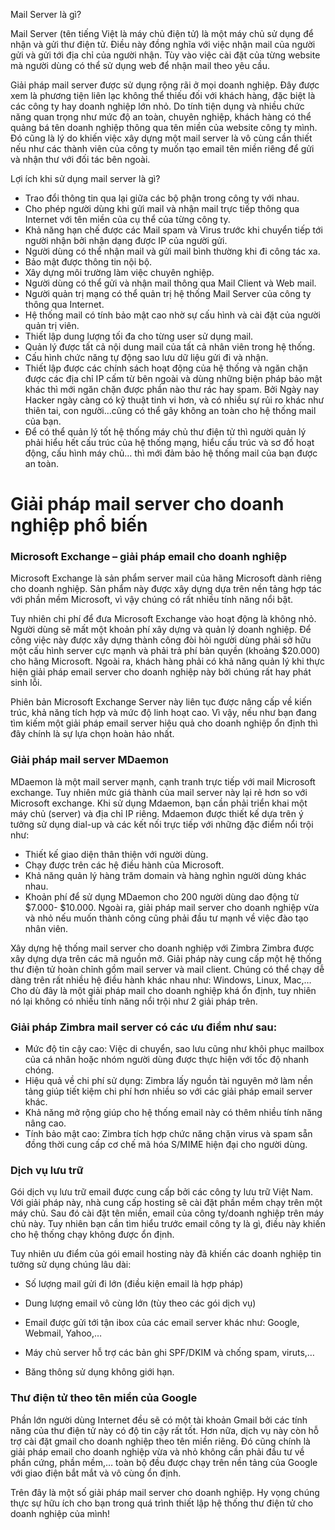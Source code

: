 Mail Server là gì?

Mail Server (tên tiếng Việt là máy chủ điện tử) là một máy chủ sử dụng để nhận và gửi thư điện tử. Điều này đồng nghĩa với việc nhận mail của người gửi và gửi tới địa chỉ của người nhận. Tùy vào việc cài đặt của từng website mà người dùng có thể sử dụng web để nhận mail theo yêu cầu.

Giải pháp mail server được sử dụng rộng rãi ở mọi doanh nghiệp. Đây được xem là phương tiện liên lạc không thể thiếu đối với khách hàng, đặc biệt là các công ty hay doanh nghiệp lớn nhỏ. Do tính tiện dụng và nhiều chức năng quan trọng như mức độ an toàn, chuyên nghiệp, khách hàng có thể quảng bá tên doanh nghiệp thông qua tên miền của website công ty mình. Đó cũng là lý do khiến việc xây dựng một mail server là vô cùng cần thiết nếu như các thành viên của công ty muốn tạo email tên miền riêng để gửi và nhận thư với đối tác bên ngoài.

Lợi ích khi sử dụng mail server là gì?

- Trao đổi thông tin qua lại giữa các bộ phận trong công ty với nhau.
- Cho phép người dùng khi gửi mail và nhận mail trực tiếp thông qua Internet với tên miền của cụ thể của từng công ty.
- Khả năng hạn chế được các Mail spam và Virus trước khi chuyển tiếp tới người nhận bởi nhận dạng được IP của người gửi.
- Người dùng có thể nhận mail và gửi mail bình thường khi đi công tác xa.
- Bảo mật được thông tin nội bộ.
- Xây dựng môi trường làm việc chuyên nghiệp.
- Người dùng có thể gửi và nhận mail thông qua Mail Client và Web mail.
- Người quản trị mạng có thể quản trị hệ thống Mail Server của công ty thông qua Internet.
- Hệ thống mail có tính bảo mật cao nhờ sự cấu hình và cài đặt của người quản trị viên.
- Thiết lập dung lượng tối đa cho từng user sử dụng mail.
- Quản lý được tất cả nội dung mail của tất cả nhân viên trong hệ thống.
- Cấu hình chức năng tự động sao lưu dữ liệu gửi đi và nhận.
- Thiết lập được các chính sách hoạt động của hệ thống và ngăn chặn được các địa chỉ IP cấm từ bên ngoài và dùng những biện pháp bảo mật khác thì mới ngăn chặn được phần nào thư rác hay spam. Bởi Ngày nay Hacker ngày càng có kỹ thuật tinh vi hơn, và có nhiều sự rủi ro khác như thiên tai, con người…cũng có thể gây không an toàn cho hệ thống mail của bạn.
- Để có thể quản lý tốt hệ thống máy chủ thư điện tử thì người quản lý phải hiểu hết cấu trúc của hệ thống mạng, hiểu cấu trúc và sơ đồ hoạt động, cấu hình máy chủ… thì mới đảm bảo hệ thống mail của bạn được an toàn.

# Giải pháp mail server cho doanh nghiệp phổ biến
### Microsoft Exchange – giải pháp email cho doanh nghiệp
Microsoft Exchange là sản phẩm server mail của hãng Microsoft  dành riêng cho doanh nghiệp. Sản phẩm này được xây dựng dựa trên nền tảng hợp tác với phần mềm Microsoft, vì vậy chúng có rất nhiều tính năng nổi bật.

Tuy nhiên chi phí để đưa Microsoft Exchange vào hoạt động là không nhỏ. Người dùng sẽ mất một khoản phí xây dựng và quản lý doanh nghiệp. Để công việc này được xây dựng thành công đòi hỏi người dùng phải sở hữu một cấu hình server cực mạnh và phải trả phí bản quyền (khoảng $20.000) cho hãng Microsoft. Ngoài ra, khách hàng phải có khả năng quản lý khi thực hiện giải pháp email server cho doanh nghiệp này bởi chúng rất hay phát sinh lỗi. 

Phiên bản Microsoft Exchange Server này liên tục được nâng cấp về kiến trúc, khả năng tích hợp và mức độ linh hoạt cao. Vì vậy, nếu như bạn đang tìm kiếm một giải pháp email server hiệu quả cho doanh nghiệp ổn định thì đây chính là sự lựa chọn hoàn hảo nhất. 

### Giải pháp mail server MDaemon
MDaemon là một mail server mạnh, cạnh tranh trực tiếp với mail Microsoft exchange. Tuy nhiên mức giá thành của mail server này lại rẻ hơn so với Microsoft exchange. Khi sử dụng Mdaemon, bạn cần phải triển khai một máy chủ (server) và địa chỉ IP riêng. Mdaemon được thiết kế dựa trên ý tưởng sử dụng dial-up và các kết nối trực tiếp với những đặc điểm nổi trội như: 

- Thiết kế giao diện thân thiện với người dùng.
- Chạy được trên các hệ điều hành của Microsoft.
- Khả năng quản lý hàng trăm domain và hàng nghìn người dùng khác nhau. 
- Khoản phí để sử dụng MDaemon cho 200 người dùng dao động từ $7.000- $10.000. 
Ngoài ra, giải pháp mail server cho doanh nghiệp vừa và nhỏ nếu muốn thành công cũng phải đầu tư mạnh về việc đào tạo nhân viên. 

Xây dựng hệ thống mail server cho doanh nghiệp với Zimbra
Zimbra được xây dựng dựa trên các mã nguồn mở. Giải pháp này cung cấp một hệ thống thư điện tử hoàn chỉnh gồm mail server và mail client. Chúng có thể chạy dễ dàng trên rất nhiều hệ điều hành khác nhau như: Windows, Linux, Mac,… Cho dù đây là một giải pháp mail cho doanh nghiệp khá ổn định, tuy nhiên nó lại không có nhiều tính năng nổi trội như 2 giải pháp trên. 

### Giải pháp Zimbra mail server có các ưu điểm như sau:

- Mức độ tin cậy cao: Việc di chuyển, sao lưu cũng như khôi phục mailbox của cá nhân hoặc nhóm người dùng được thực hiện với tốc độ nhanh chóng. 
- Hiệu quả về chi phí sử dụng: Zimbra lấy nguồn tài nguyên mở làm nền tảng giúp tiết kiệm chi phí hơn nhiều so với các giải pháp email server khác. 
- Khả năng mở rộng giúp cho hệ thống email này có thêm nhiều tính năng nâng cao.
- Tính bảo mật cao: Zimbra tích hợp chức năng chặn virus và spam sẵn đồng thời cung cấp cơ chế mã hóa S/MIME hiện đại cho người dùng. 

### Dịch vụ lưu trữ
Gói dịch vụ lưu trữ email được cung cấp bởi các công ty lưu trữ Việt Nam. Với giải pháp này, nhà cung cấp hosting sẽ cài đặt phần mềm chạy trên một máy chủ. Sau đó cài đặt tên miền, email của công ty/doanh nghiệp trên máy chủ này. Tuy nhiên bạn cần tìm hiểu trước email công ty là gì, điều này khiến cho hệ thống chạy không được ổn định. 

Tuy nhiên ưu điểm của gói email hosting này đã khiến các doanh nghiệp tin tưởng sử dụng chúng lâu dài:

- Số lượng mail gửi đi lớn (điều kiện email là hợp pháp)

- Dung lượng email vô cùng lớn (tùy theo các gói dịch vụ)

- Email được gửi tới tận ibox của các email server khác như: Google, Webmail, Yahoo,…

- Máy chủ server hỗ trợ các bản ghi SPF/DKIM và chống spam, viruts,…

- Băng thông sử dụng không giới hạn. 

### Thư điện tử theo tên miền của Google
Phần lớn người dùng Internet đều sẽ có một tài khoản Gmail bởi các tính năng của thư điện tử này có độ tin cậy rất tốt. Hơn nữa, dịch vụ này còn hỗ trợ cài đặt gmail cho doanh nghiệp theo tên miền riêng. Đó cũng chính là giải pháp email cho doanh nghiệp vừa và nhỏ không cần phải đầu tư về phần cứng, phần mềm,… toàn bộ đều được chạy trên nền tảng của Google với giao điện bắt mắt và vô cùng ổn định. 

Trên đây là một số giải pháp mail server cho doanh nghiệp. Hy vọng chúng thực sự hữu ích cho bạn trong quá trình thiết lập hệ thống thư điện tử cho doanh nghiệp của mình!
